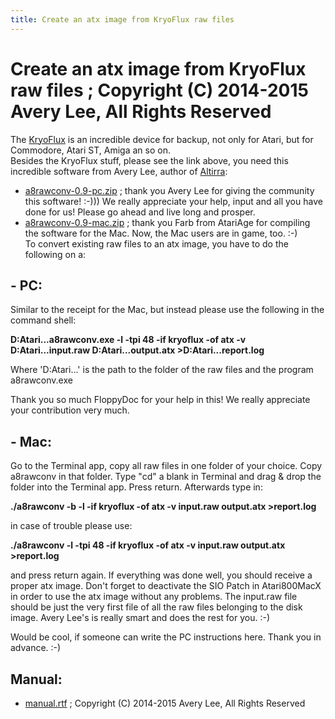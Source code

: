 ```yaml
---
title: Create an atx image from KryoFlux raw files
---
```

# Create an atx image from KryoFlux raw files ; Copyright (C) 2014-2015 Avery Lee, All Rights Reserved  
The [KryoFlux](https://kryoflux.com/) is an incredible device for backup, not only for Atari, but for Commodore, Atari ST, Amiga an so on.  
Besides the KryoFlux stuff, please see the link above, you need this incredible software from Avery Lee, author of [Altirra](http://www.virtualdub.org/altirra.html):  
- [a8rawconv-0.9-pc.zip](attachments/a8rawconv-0.9-pc.zip) ; thank you Avery Lee for giving the community this software! :-))) We really appreciate your help, input and all you have done for us! Please go ahead and live long and prosper.  
- [a8rawconv-0.9-mac.zip](attachments/a8rawconv-0.9-mac.zip) ; thank you Farb from AtariAge for compiling the software for the Mac. Now, the Mac users are in game, too. :-)  
To convert existing raw files to an atx image, you have to do the following on a:  
## - PC:  
Similar to the receipt for the Mac, but instead please use the following in the command shell:  
  
__D:Atari...a8rawconv.exe -l -tpi 48 -if kryoflux -of atx -v D:Atari...input.raw D:Atari...output.atx >D:Atari...report.log__  
  
Where 'D:Atari...' is the path to the folder of the raw files and the program a8rawconv.exe  
  
Thank you so much FloppyDoc for your help in this! We really appreciate your contribution very much.  
## - Mac:  
Go to the Terminal app, copy all raw files in one folder of your choice. Copy a8rawconv in that folder. Type "cd" a blank in Terminal and drag & drop the folder into the Terminal app. Press return. Afterwards type in:  
  
__./a8rawconv -b -l -if kryoflux -of atx -v input.raw output.atx >report.log__  
  
in case of trouble please use:  
  
__./a8rawconv -l -tpi 48 -if kryoflux -of atx -v input.raw output.atx >report.log__  
  
and press return again. If everything was done well, you should receive a proper atx image. Don't forget to deactivate the SIO Patch in Atari800MacX in order to use the atx image without any problems. The input.raw file should be just the very first file of all the raw files belonging to the disk image. Avery Lee's is really smart and does the rest for you. :-)  
  
Would be cool, if someone can write the PC instructions here. Thank you in advance. :-)  
  
## Manual:  
- [manual.rtf](attachments/manual.rtf) ; Copyright (C) 2014-2015 Avery Lee, All Rights Reserved  

